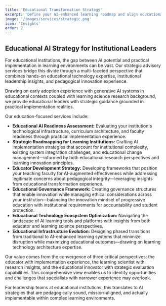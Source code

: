 ```yaml
---
title: 'Educational Transformation Strategy'
excerpt: 'Define your AI-enhanced learning roadmap and align educational technology initiatives with core pedagogical objectives for sustainable student success and institutional excellence.'
image: '/images/services/strategic.png'
icon: 'Insights'
order: 2
---
```


## Educational AI Strategy for Institutional Leaders

For educational institutions, the gap between AI potential and practical implementation in learning environments can be vast. Our strategic advisory services bridge this divide through a multi-faceted perspective that combines hands-on educational technology expertise, institutional leadership insights, and pedagogical innovation experience.

Drawing on early adoption experience with generative AI systems in educational contexts coupled with learning science research background, we provide educational leaders with strategic guidance grounded in practical implementation realities.

Our education-focused services include:

*   **Educational AI Readiness Assessment:** Evaluating your institution's technological infrastructure, curriculum architecture, and faculty readiness through practical implementation experience.
*   **Strategic Roadmapping for Learning Institutions:** Crafting AI implementation strategies that account for institutional complexity, existing system integration challenges, and educational change management—informed by both educational research perspectives and learning innovation principles.
*   **Educator Development Strategy:** Developing frameworks that position your teaching faculty for AI-augmented effectiveness while addressing legitimate concerns about pedagogical integrity—leveraging insights from educational transformation experience.
*   **Educational Governance Framework:** Creating governance structures that enable innovation while managing ethical considerations across your institution—balancing the innovation mindset of progressive education with institutional requirements for accountability and student protection.
*   **Educational Technology Ecosystem Optimization:** Navigating the landscape of AI learning tools and platforms with insights from both educator and learning science perspectives.
*   **Educational Infrastructure Evolution:** Designing phased transitions from traditional to AI-enhanced learning systems that minimize disruption while maximizing educational outcomes—drawing on learning technology architecture expertise.

Our value comes from the convergence of three critical perspectives: the educator with implementation experience, the learning scientist with research insights, and the educational innovator with strategic evaluation capabilities. This comprehensive view enables us to identify opportunities and challenges that specialists with narrower experience may overlook.

For leadership teams at educational institutions, this translates to AI strategies that are pedagogically sound, mission-aligned, and actually implementable within complex learning environments.
